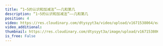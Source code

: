 ```yaml
---
title: “1~5的认识和加减法”——几和第几
description: “1~5的认识和加减法”——几和第几
position: 4
video: https://res.cloudinary.com/dtysyyt3a/video/upload/v1671538064/easymath/1年级上/03单元1~5的认识和加减法/pvql0hav8s367i1suqy4.mp4
video_additional: 
thumbnail: https://res.cloudinary.com/dtysyyt3a/image/upload/v1671538066/easymath/1年级上/03单元1~5的认识和加减法/gqbem89a4pijb5a5ackx.png
is_free: False
---
```

